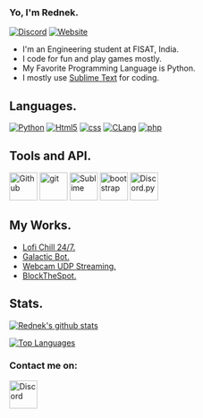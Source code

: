 ### Yo, I'm Rednek.

[![Discord](https://discord.com/api/guilds/696037194288201768/widget.png)](https://discord.gg/SzAddKX) [<img alt = "Website" src = "https://img.shields.io/badge/-Website-FF0000"/>](https://rednek46.github.io)

- I'm an Engineering student at FISAT, India.
- I code for fun and play games mostly.
- My Favorite Programming Language is Python.
- I mostly use [Sublime Text](https://www.sublimetext.com/) for coding.

## Languages.

<p>
	<a href="https://www.python.org/"><img alt="Python" src = "https://img.shields.io/badge/-Python-000080?logo=Python&logoColor=yellow"/></a>
	<a href="https://www.w3.org/TR/2017/REC-html52-20171214/"><img alt="Html5" src = "https://img.shields.io/badge/-HTML5-E34F26?logo=html5&logoColor=white"/></a>
	<a href="https://www.w3.org/TR/CSS/#css"><img alt="css" src="https://img.shields.io/badge/-CSS-00A6FF?logo=css3&logoColor=white" /></a>
	<a href="http://www.open-std.org/jtc1/sc22/wg14/"><img alt="CLang" src="https://img.shields.io/badge/-Lang-21B500?logo=C&logoColor=white" /></a>
	<a href=""><img alt="php" src="https://img.shields.io/badge/-php-bdd7ee?logo=php&logoColor=white" /></a>
</p>

## Tools and API.

<p>
	<a href="https://github.com/"><img width="50px" alt = "Github" src="https://raw.githubusercontent.com/coderjojo/coderjojo/master/img/github.svg"/></a>
	<a href="https://git-scm.com/"><img alt="git" width="50px" src="https://upload.wikimedia.org/wikipedia/commons/thumb/3/3f/Git_icon.svg/97px-Git_icon.svg.png"/ ></a>
	<a href="https://www.sublimetext.com"><img width = "50px" alt = "Sublime" src = "https://cdn.discordapp.com/attachments/765212635632894004/800398326566092820/pngegg.png"/></a>
	<a href="https://getbootstrap.com/"><img alt="bootstrap" width="50px" src="https://img.icons8.com/color/452/bootstrap.png"/></a>
	<a href="https://github.com/Rapptz/discord.py"><img width="50px" alt="Discord.py" src="https://cdn.discordapp.com/icons/336642139381301249/3aa641b21acded468308a37eef43d7b3.png"/></a>
</p>

## My Works.

- [Lofi Chill 24/7.](https://top.gg/bot/794627202775777303)
- [Galactic Bot.](https://top.gg/bot/764164847238643774)
- [Webcam UDP Streaming.](https://github.com/rednek46/UDP-Streaming)
- [BlockTheSpot.](https://github.com/mrpond/BlockTheSpot/)

## Stats.

[![Rednek's github stats](https://github-readme-stats.vercel.app/api?username=rednek46&show_icons=true&theme=radical&count_private=true)](https://rednek46.github.io)	

[![Top Languages](https://github-readme-stats.vercel.app/api/top-langs/?username=rednek46&layout=compact&theme=radical)](https://github.com/rednek46)



### Contact me on:

[<img width = "50px" src="https://cdn4.iconfinder.com/data/icons/logos-and-brands/512/91_Discord_logo_logos-512.png" alt="Discord"/>](https://discord.gg/SzAddKX)

